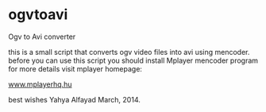 ogvtoavi
========

Ogv to Avi converter

this is a small script that converts ogv video files into avi using mencoder.
before you can use this script you should install Mplayer mencoder program for more details visit mplayer homepage:

www.mplayerhq.hu

best wishes
Yahya Alfayad
March, 2014.
